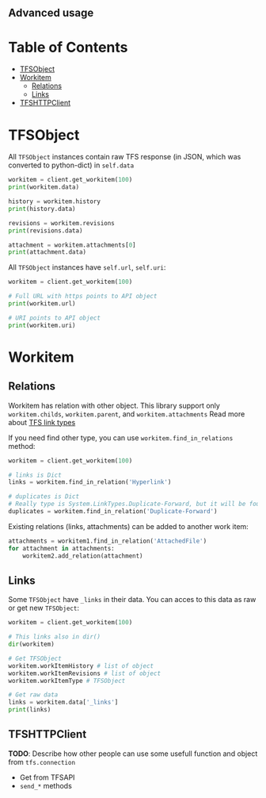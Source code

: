Advanced usage
--------------

# Table of Contents
- [TFSObject](#tfsobject)
- [Workitem](#workitem)
    - [Relations](#relations)
    - [Links](#links)
- [TFSHTTPClient](#tfshttpclient)

# TFSObject
All `TFSObject` instances contain raw TFS response (in JSON, which was converted to python-dict) in `self.data`

```python
workitem = client.get_workitem(100)
print(workitem.data)

history = workitem.history
print(history.data)

revisions = workitem.revisions
print(revisions.data)

attachment = workitem.attachments[0]
print(attachment.data)
```

All `TFSObject` instances have `self.url`, `self.uri`:
```python
workitem = client.get_workitem(100)

# Full URL with https points to API object
print(workitem.url)

# URI points to API object
print(workitem.uri)

```

# Workitem

## Relations
Workitem has relation with other object. This library support only `workitem.childs`, `workitem.parent`, and `workitem.attachments`
Read more about [TFS link types](https://docs.microsoft.com/en-us/vsts/work/customize/reference/link-type-element-reference#link-types)

If you need find other type, you can use `workitem.find_in_relations` method:
```python
workitem = client.get_workitem(100)

# links is Dict
links = workitem.find_in_relation('Hyperlink') 

# duplicates is Dict
# Really type is System.LinkTypes.Duplicate-Forward, but it will be found
duplicates = workitem.find_in_relation('Duplicate-Forward') 
```

Existing relations (links, attachments) can be added to another work item:
```python
attachments = workitem1.find_in_relation('AttachedFile')
for attachment in attachments:
    workitem2.add_relation(attachment)
```

## Links
Some `TFSObject` have `_links` in their data. You can acces to this data as raw or get new `TFSObject`:
```python
workitem = client.get_workitem(100)

# This links also in dir()
dir(workitem)

# Get TFSObject
workitem.workItemHistory # list of object
workitem.workItemRevisions # list of object
workitem.workItemType # TFSObject

# Get raw data
links = workitem.data['_links']
print(links)

```

## TFSHTTPClient
**TODO**: Describe how other people can use some usefull function and object from `tfs.connection`
- Get from TFSAPI
- `send_*` methods

